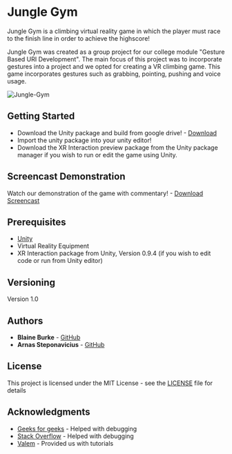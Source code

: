 # Jungle Gym

Jungle Gym is a climbing virtual reality game in which the player must race to the finish line in order to achieve the highscore!

Jungle Gym was created as a group project for our college module "Gesture Based URI Development". The main focus of this project was to incorporate gestures into a project and we opted for creating a VR climbing game. This game incorporates gestures such as grabbing, pointing, pushing and voice usage.

![Jungle-Gym](https://github.com/BurkeBlaine1999/Jungle-Gym/blob/main/Assets/Images/Jungle%20Gym%20Logo.png?raw=true )


## Getting Started

* Download the Unity package and build from google drive! - [Download](https://drive.google.com/file/d/1osrLZ2Oo9XCIL748SBrYvCPdM3m52KJu/view?usp=sharing)
* Import the unity package into your unity editor!
* Download the XR Interaction preview package from the Unity package manager if you wish to run or edit the game using Unity.

## Screencast Demonstration

Watch our demonstration of the game with commentary! - [Download Screencast](https://drive.google.com/file/d/1yDkN1KN-07-bFZ7yn8or0bsPqyh1Q8Jz/view?usp=sharing)

## Prerequisites

- [Unity](https://unity.com/)
- Virtual Reality Equipment
- XR Interaction package from Unity, Version 0.9.4 (if you wish to edit code or run from Unity editor)

## Versioning

Version 1.0

## Authors

* **Blaine Burke** - [GitHub](https://github.com/BurkeBlaine1999)
* **Arnas Steponavicius** - [GitHub](https://github.com/ArnasSteponavicius00)

## License

This project is licensed under the MIT License - see the [LICENSE]() file for details

## Acknowledgments

* [Geeks for geeks](https://www.geeksforgeeks.org/) - Helped with debugging 
* [Stack Overflow](https://stackoverflow.com/) - Helped with debugging 
* [Valem](https://www.youtube.com/c/ValemVR/videos) - Provided us with tutorials


